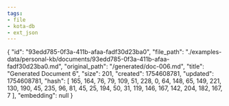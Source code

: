 ```yaml
---
tags:
- file
- kota-db
- ext_json
---
```

{
  "id": "93edd785-0f3a-411b-afaa-fadf30d23ba0",
  "file_path": "./examples-data/personal-kb/documents/93edd785-0f3a-411b-afaa-fadf30d23ba0.md",
  "original_path": "/generated/doc-006.md",
  "title": "Generated Document 6",
  "size": 201,
  "created": 1754608781,
  "updated": 1754608781,
  "hash": [
    165,
    164,
    76,
    79,
    109,
    51,
    228,
    0,
    64,
    148,
    65,
    149,
    221,
    130,
    190,
    45,
    235,
    96,
    81,
    45,
    25,
    194,
    50,
    31,
    119,
    146,
    167,
    142,
    204,
    182,
    167,
    7
  ],
  "embedding": null
}